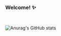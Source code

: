 ### Welcome! ✨

<br>

![Anurag's GitHub stats](https://github-readme-stats.vercel.app/api?username=losparviero&show_icons=true&theme=transparent)
 

<!--
**losparviero/losparviero** is a ✨ _special_ ✨ repository because its `README.md` (this file) appears on your GitHub profile.
-->
